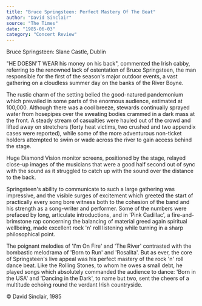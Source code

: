 ```yaml
---
title: "Bruce Springsteen: Perfect Mastery Of The Beat"
author: "David Sinclair"
source: "The Times"
date: "1985-06-03"
category: "Concert Review"
---
```


Bruce Springsteen: Slane Castle, Dublin

"HE DOESN'T WEAR his money on his back", commented the Irish cabby, referring to the renowned lack of ostentation of Bruce Springsteen, the man responsible for the first of the season's major outdoor events, a vast gathering on a cloudless summer day on the banks of the River Boyne.

The rustic charm of the setting belied the good-natured pandemonium which prevailed in some parts of the enormous audience, estimated at 100,000. Although there was a cool breeze, stewards continually sprayed water from hosepipes over the sweating bodies crammed in a dark mass at the front. A steady stream of casualties were hauled out of the crowd and lifted away on stretchers (forty heat victims, two crushed and two appendix cases were reported), while some of the more adventurous non-ticket holders attempted to swim or wade across the river to gain access behind the stage.

Huge Diamond Vision monitor screens, positioned by the stage, relayed close-up images of the musicians that were a good half second out of sync with the sound as it struggled to catch up with the sound over the distance to the back.

Springsteen's ability to communicate to such a large gathering was impressive, and the visible surges of excitement which greeted the start of practically every song bore witness both to the cohesion of the band and his strength as a song-writer and performer. Some of the numbers were prefaced by long, articulate introductions, and in 'Pink Cadillac', a fire-and-brimstone rap concerning the balancing of material greed again spiritual wellbeing, made excellent rock 'n' roll listening while turning in a sharp philosophical point.

The poignant melodies of 'I'm On Fire' and 'The River' contrasted with the bombastic melodrama of 'Born to Run' and 'Rosalita'. But as ever, the core of Springsteen's live appeal was his perfect mastery of the rock 'n' roll dance beat. Like the Rolling Stones, to whom he owes a small debt, he played songs which absolutely commanded the audience to dance: 'Born in the USA' and 'Dancing in the Dark', to name but two, sent the cheers of a multitude echoing round the verdant Irish countryside.

© David Sinclair, 1985
